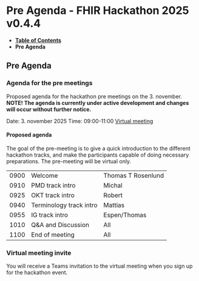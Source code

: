 # Pre Agenda - FHIR Hackathon 2025 v0.4.4

* [**Table of Contents**](toc.md)
* **Pre Agenda**

## Pre Agenda

### Agenda for the pre meetings

Proposed agenda for the hackathon pre meetings on the 3. november.
 **NOTE! The agenda is currently under active development and changes will occur without further notice.**

Date: 3. november 2025
 Time: 09:00-11:00
 [Virtual meeting](https://hl7norway.github.io/FHIR-hackathon-2025/currentbuild/pre-agenda.html#Virtual-meeting-invite)

#### Proposed agenda

The goal of the pre-meeting is to give a quick introduction to the different hackathon tracks, and make the participants capable of doing necessary preparations. The pre-meeting will be virtual only.

| | | |
| :--- | :--- | :--- |
| 0900 | Welcome | Thomas T Rosenlund |
| 0910 | PMD track intro | Michal |
| 0925 | OKT track intro | Robert |
| 0940 | Terminology track intro | Mattias |
| 0955 | IG track intro | Espen/Thomas |
| 1010 | Q&A and Discussion | All |
| 1100 | End of meeting | All |

### Virtual meeting invite

You will receive a Teams invitation to the virtual meeting when you sign up for the hackathon event.

